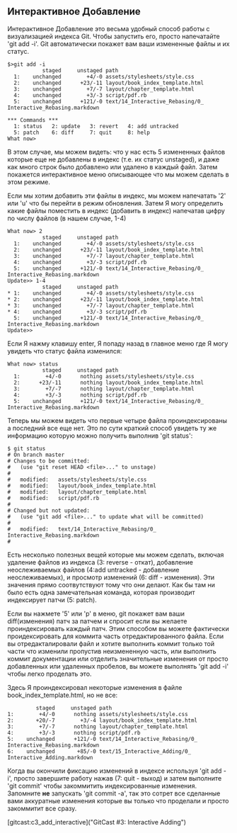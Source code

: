 ## Интерактивное Добавление ##

Интерактивное Добавление это весьма удобный способ работы с визуализацией индекса Git. Чтобы запустить его, просто напечатайте 'git add -i'. Git автоматически покажет вам ваши измененные файлы и их статус.

	$>git add -i
	           staged     unstaged path
	  1:    unchanged        +4/-0 assets/stylesheets/style.css
	  2:    unchanged      +23/-11 layout/book_index_template.html
	  3:    unchanged        +7/-7 layout/chapter_template.html
	  4:    unchanged        +3/-3 script/pdf.rb
	  5:    unchanged      +121/-0 text/14_Interactive_Rebasing/0_ Interactive_Rebasing.markdown

	*** Commands ***
	  1: status	  2: update	  3: revert	  4: add untracked
	  5: patch	  6: diff	  7: quit	  8: help
	What now> 

В этом случае, мы можем видеть: что у нас есть 5 измененных файлов которые еще не добавлены в индекс (т.е. их статус unstaged), и даже как много строк было добавлено или удалено в каждый файл. Затем покажется интерактивное меню описывающее что мы можем сделать в этом режиме.

Если мы хотим добавить эти файлы в индекс, мы можем напечатать '2' или 'u' что бы перейти в режим обновления. Затем Я могу определить какие файлы поместить в индекс (добавить в индекс) напечатав цифру по числу файлов (в нашем случае, 1-4)

	What now> 2
	           staged     unstaged path
	  1:    unchanged        +4/-0 assets/stylesheets/style.css
	  2:    unchanged      +23/-11 layout/book_index_template.html
	  3:    unchanged        +7/-7 layout/chapter_template.html
	  4:    unchanged        +3/-3 script/pdf.rb
	  5:    unchanged      +121/-0 text/14_Interactive_Rebasing/0_ Interactive_Rebasing.markdown
	Update>> 1-4
	           staged     unstaged path
	* 1:    unchanged        +4/-0 assets/stylesheets/style.css
	* 2:    unchanged      +23/-11 layout/book_index_template.html
	* 3:    unchanged        +7/-7 layout/chapter_template.html
	* 4:    unchanged        +3/-3 script/pdf.rb
	  5:    unchanged      +121/-0 text/14_Interactive_Rebasing/0_ Interactive_Rebasing.markdown
	Update>> 

Если Я нажму клавишу enter, Я попаду назад в главное меню где Я могу увидеть что статус файла изменился:

	What now> status
	           staged     unstaged path
	  1:        +4/-0      nothing assets/stylesheets/style.css
	  2:      +23/-11      nothing layout/book_index_template.html
	  3:        +7/-7      nothing layout/chapter_template.html
	  4:        +3/-3      nothing script/pdf.rb
	  5:    unchanged      +121/-0 text/14_Interactive_Rebasing/0_ Interactive_Rebasing.markdown

Теперь мы можем видеть что первые четыре файла проиндексированы а последний все еще нет. Это по сути краткий способ увидеть ту же информацию которую можно получить выполнив 'git status':

	$ git status
	# On branch master
	# Changes to be committed:
	#   (use "git reset HEAD <file>..." to unstage)
	#
	#	modified:   assets/stylesheets/style.css
	#	modified:   layout/book_index_template.html
	#	modified:   layout/chapter_template.html
	#	modified:   script/pdf.rb
	#
	# Changed but not updated:
	#   (use "git add <file>..." to update what will be committed)
	#
	#	modified:   text/14_Interactive_Rebasing/0_ Interactive_Rebasing.markdown
	#

Есть несколько полезных вещей которые мы можем сделать, включая удаление файлов из индекса (3: reverse - откат), добавление неослеживаемых файлов (4:add untracked - добавление неослеживаемых), и просмотр изменений (6: diff - изменения). Эти значения прямо соотвутствуют тому что они делают. Как бы там ни было есть одна замечательная команда, которая производит индексирует патчи (5: patch).

Если вы нажмете '5' или 'p' в меню, git покажет вам ваши diff(изменения) патч за патчем и спросит если вы желаете проиндексировать каждый патч. Этим способом вы можете фактически проидексировать для коммита часть отредактированного файла. Если вы отредакталировали файл и хотите выполнить коммит только той части что изменили пропустив неизмененную часть, или выполнить коммит документации или отделить значительные изменения от просто добавленных или удаленных пробелов, вы можете выполнять 'git add -i' чтобы легко проделать это.

Здесь Я проиндексировал некоторые изменения в файле book_index_template.html, но не все:

	         staged     unstaged path
	1:        +4/-0      nothing assets/stylesheets/style.css
	2:       +20/-7        +3/-4 layout/book_index_template.html
	3:        +7/-7      nothing layout/chapter_template.html
	4:        +3/-3      nothing script/pdf.rb
	5:    unchanged      +121/-0 text/14_Interactive_Rebasing/0_ Interactive_Rebasing.markdown
	6:    unchanged       +85/-0 text/15_Interactive_Adding/0_ Interactive_Adding.markdown

Когда вы окончили фиксацию изменений в индексе используя 'git add -i', просто завершите работу нажав (7: quit - выход) и затем выполните 'git commit' чтобы закоммитить индексированные изменения. Запомните **не** запускать 'git commit -a', так это сотрет все сделанные вами аккуратные изменения которые вы только что проделали и просто закоммитит все сразу.

[gitcast:c3_add_interactive]("GitCast #3: Interactive Adding")
